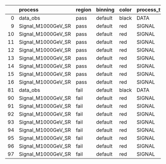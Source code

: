 |    | process            | region   | binning   | color   | process_type   |   scale | variation   | source_filename                                             | source_histname    | alias              | title           |   combine_idx |    lnN |   shapes | syst_type   | direction   | variation_alias   |
|---:|:-------------------|:---------|:----------|:--------|:---------------|--------:|:------------|:------------------------------------------------------------|:-------------------|:-------------------|:----------------|--------------:|-------:|---------:|:------------|:------------|:------------------|
|  0 | data_obs           | pass     | default   | black   | DATA           |       1 | nominal     | ./histograms_for_2DAlphabet_v9/EaDM_Cosmics_Data_SR.root    | hpass              | Cosmics_Data_SR    | Cosmics_Data_SR |           nan | nan    |      nan | nan         | nan         | nan               |
|  9 | Signal_M1000GeV_SR | pass     | default   | red     | SIGNAL         |       1 | lumi        | ./histograms_for_2DAlphabet_v9/EaDM_Signal_M1000GeV_SR.root | hpass              | Signal_M1000GeV_SR | DM signal       |           nan |   1.05 |      nan | lnN         | nan         | nan               |
| 10 | Signal_M1000GeV_SR | pass     | default   | red     | SIGNAL         |       1 | RNN         | ./histograms_for_2DAlphabet_v9/EaDM_Signal_M1000GeV_SR.root | hpass_RNNsyst_up   | Signal_M1000GeV_SR | DM signal       |           nan | nan    |        1 | shapes      | Up          | RNNsyst           |
| 11 | Signal_M1000GeV_SR | pass     | default   | red     | SIGNAL         |       1 | RNN         | ./histograms_for_2DAlphabet_v9/EaDM_Signal_M1000GeV_SR.root | hpass_RNNsyst_down | Signal_M1000GeV_SR | DM signal       |           nan | nan    |        1 | shapes      | Down        | RNNsyst           |
| 12 | Signal_M1000GeV_SR | pass     | default   | red     | SIGNAL         |       1 | pT          | ./histograms_for_2DAlphabet_v9/EaDM_Signal_M1000GeV_SR.root | hpass_pTsyst_up    | Signal_M1000GeV_SR | DM signal       |           nan | nan    |        1 | shapes      | Up          | pTsyst            |
| 13 | Signal_M1000GeV_SR | pass     | default   | red     | SIGNAL         |       1 | pT          | ./histograms_for_2DAlphabet_v9/EaDM_Signal_M1000GeV_SR.root | hpass_pTsyst_down  | Signal_M1000GeV_SR | DM signal       |           nan | nan    |        1 | shapes      | Down        | pTsyst            |
| 14 | Signal_M1000GeV_SR | pass     | default   | red     | SIGNAL         |       1 | t0          | ./histograms_for_2DAlphabet_v9/EaDM_Signal_M1000GeV_SR.root | hpass_t0syst_up    | Signal_M1000GeV_SR | DM signal       |           nan | nan    |        1 | shapes      | Up          | t0syst            |
| 15 | Signal_M1000GeV_SR | pass     | default   | red     | SIGNAL         |       1 | t0          | ./histograms_for_2DAlphabet_v9/EaDM_Signal_M1000GeV_SR.root | hpass_t0syst_down  | Signal_M1000GeV_SR | DM signal       |           nan | nan    |        1 | shapes      | Down        | t0syst            |
| 16 | Signal_M1000GeV_SR | pass     | default   | red     | SIGNAL         |       1 | nominal     | ./histograms_for_2DAlphabet_v9/EaDM_Signal_M1000GeV_SR.root | hpass              | Signal_M1000GeV_SR | DM signal       |           nan | nan    |      nan | nan         | nan         | nan               |
| 81 | data_obs           | fail     | default   | black   | DATA           |       1 | nominal     | ./histograms_for_2DAlphabet_v9/EaDM_Cosmics_Data_SR.root    | hfail              | Cosmics_Data_SR    | Cosmics_Data_SR |           nan | nan    |      nan | nan         | nan         | nan               |
| 90 | Signal_M1000GeV_SR | fail     | default   | red     | SIGNAL         |       1 | lumi        | ./histograms_for_2DAlphabet_v9/EaDM_Signal_M1000GeV_SR.root | hfail              | Signal_M1000GeV_SR | DM signal       |           nan |   1.05 |      nan | lnN         | nan         | nan               |
| 91 | Signal_M1000GeV_SR | fail     | default   | red     | SIGNAL         |       1 | RNN         | ./histograms_for_2DAlphabet_v9/EaDM_Signal_M1000GeV_SR.root | hfail_RNNsyst_up   | Signal_M1000GeV_SR | DM signal       |           nan | nan    |        1 | shapes      | Up          | RNNsyst           |
| 92 | Signal_M1000GeV_SR | fail     | default   | red     | SIGNAL         |       1 | RNN         | ./histograms_for_2DAlphabet_v9/EaDM_Signal_M1000GeV_SR.root | hfail_RNNsyst_down | Signal_M1000GeV_SR | DM signal       |           nan | nan    |        1 | shapes      | Down        | RNNsyst           |
| 93 | Signal_M1000GeV_SR | fail     | default   | red     | SIGNAL         |       1 | pT          | ./histograms_for_2DAlphabet_v9/EaDM_Signal_M1000GeV_SR.root | hfail_pTsyst_up    | Signal_M1000GeV_SR | DM signal       |           nan | nan    |        1 | shapes      | Up          | pTsyst            |
| 94 | Signal_M1000GeV_SR | fail     | default   | red     | SIGNAL         |       1 | pT          | ./histograms_for_2DAlphabet_v9/EaDM_Signal_M1000GeV_SR.root | hfail_pTsyst_down  | Signal_M1000GeV_SR | DM signal       |           nan | nan    |        1 | shapes      | Down        | pTsyst            |
| 95 | Signal_M1000GeV_SR | fail     | default   | red     | SIGNAL         |       1 | t0          | ./histograms_for_2DAlphabet_v9/EaDM_Signal_M1000GeV_SR.root | hfail_t0syst_up    | Signal_M1000GeV_SR | DM signal       |           nan | nan    |        1 | shapes      | Up          | t0syst            |
| 96 | Signal_M1000GeV_SR | fail     | default   | red     | SIGNAL         |       1 | t0          | ./histograms_for_2DAlphabet_v9/EaDM_Signal_M1000GeV_SR.root | hfail_t0syst_down  | Signal_M1000GeV_SR | DM signal       |           nan | nan    |        1 | shapes      | Down        | t0syst            |
| 97 | Signal_M1000GeV_SR | fail     | default   | red     | SIGNAL         |       1 | nominal     | ./histograms_for_2DAlphabet_v9/EaDM_Signal_M1000GeV_SR.root | hfail              | Signal_M1000GeV_SR | DM signal       |           nan | nan    |      nan | nan         | nan         | nan               |